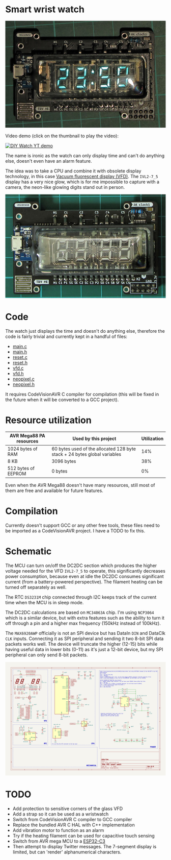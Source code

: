 # Smart wrist watch

![Display on](https://raw.githubusercontent.com/AntonKrug/smart_watch_mk2/assets/images/photo00.jpg)


Video demo (click on the thumbnail to play the video):

[![DIY Watch YT demo](https://img.youtube.com/vi/cu711Lb3NEY/0.jpg)](https://youtu.be/cu711Lb3NEY)


The name is ironic as the watch can only display time and can't do anything else, doesn't even have an alarm feature.

The idea was to take a CPU and combine it with obsolete display technology, in this case [Vacuum fluorescent display (VFD)](https://en.wikipedia.org/wiki/Vacuum_fluorescent_display). The `IVL2-7_5` display has a very nice glow, which is for me impossible to capture with a camera, the neon-like glowing digits stand out in person.


![Display off](https://raw.githubusercontent.com/AntonKrug/smart_watch_mk2/assets/images/photo01.jpg)


# Code

The watch just displays the time and doesn't do anything else, therefore the code is fairly trivial and currently kept in a handful of files:

- [main.c](https://github.com/AntonKrug/smart_watch_mk2/blob/main/main.c)
- [main.h](https://github.com/AntonKrug/smart_watch_mk2/blob/main/main.h)
- [reset.c](https://github.com/AntonKrug/smart_watch_mk2/blob/main/reset.c)
- [reset.h](https://github.com/AntonKrug/smart_watch_mk2/blob/main/reset.h)
- [vfd.c](https://github.com/AntonKrug/smart_watch_mk2/blob/main/vfd.c)
- [vfd.h](https://github.com/AntonKrug/smart_watch_mk2/blob/main/vfd.h)
- [neopixel.c](https://github.com/AntonKrug/smart_watch_mk2/blob/main/neopixel.c)
- [neopixel.h](https://github.com/AntonKrug/smart_watch_mk2/blob/main/neopixel.h)

It requires CodeVisionAVR C compiler for compilation (this will be fixed in the future when it will be converted to a GCC project).


# Resource utilization

| AVR Mega88 PA resources  | Used by this project  | Utilization  |
| ------------------------ | --------------------- | ------------ |
| 1024 bytes of RAM | 60 bytes used of the allocated 128 byte stack + 24 bytes global variables | 14%   |
| 8 KB | 3096 bytes | 38% |
| 512 bytes of EEPROM | 0 bytes | 0% |

Even when the AVR Mega88 doesn't have many resources, still most of them are free and available for future features.


# Compilation

Currently doesn't support GCC or any other free tools, these files need to be imported as a CodeVisionAVR project. I have a TODO to fix this.

# Schematic

The MCU can turn on/off the DC2DC section which produces the higher voltage needed for the VFD `IVL2-7_5` to operate,
this significantly decreases power consumption, because even at idle the DC2DC consumes significant current (from a battery-powered perspective). The filament heating can be turned off separately as well.

The RTC `DS3231M` chip connected through I2C keeps track of the current time when the MCU is in sleep mode.

The DC2DC calculations are based on `MC34063A` chip. I'm using `NCP3064` which is a similar device, but with extra features such as the ability to turn it off through a pin and a higher max frequency (150kHz instead of 100kHz).

The `MAX6920AWP` officially is not an SPI device but has DataIn `DIN` and DataClk `CLK` inputs. Connecting it as SPI peripheral and sending it two 8-bit SPI data packets works well. The device will truncate the higher (12-15) bits while having useful data in lower bits (0-11) as it's just a 12-bit device, but my SPI peripheral can only send 8-bit packets.

![schematic](https://raw.githubusercontent.com/AntonKrug/smart_watch_mk2/assets/images/schematic.png)


# TODO

- Add protection to sensitive corners of the glass VFD
- Add a strap so it can be used as a wristwatch
- Switch from CodeVisionAVR C compiler to GCC compiler
- Replace the bundled AVR C HAL with C++ implementation
- Add vibration motor to function as an alarm
- Try if the heating filament can be used for capacitive touch sensing
- Switch from AVR mega MCU to a [ESP32-C3](https://www.espressif.com/en/products/socs/esp32-c3)
- Then attempt to display Twitter messages. The 7-segment display is limited, but can 'render' alphanumerical characters.

